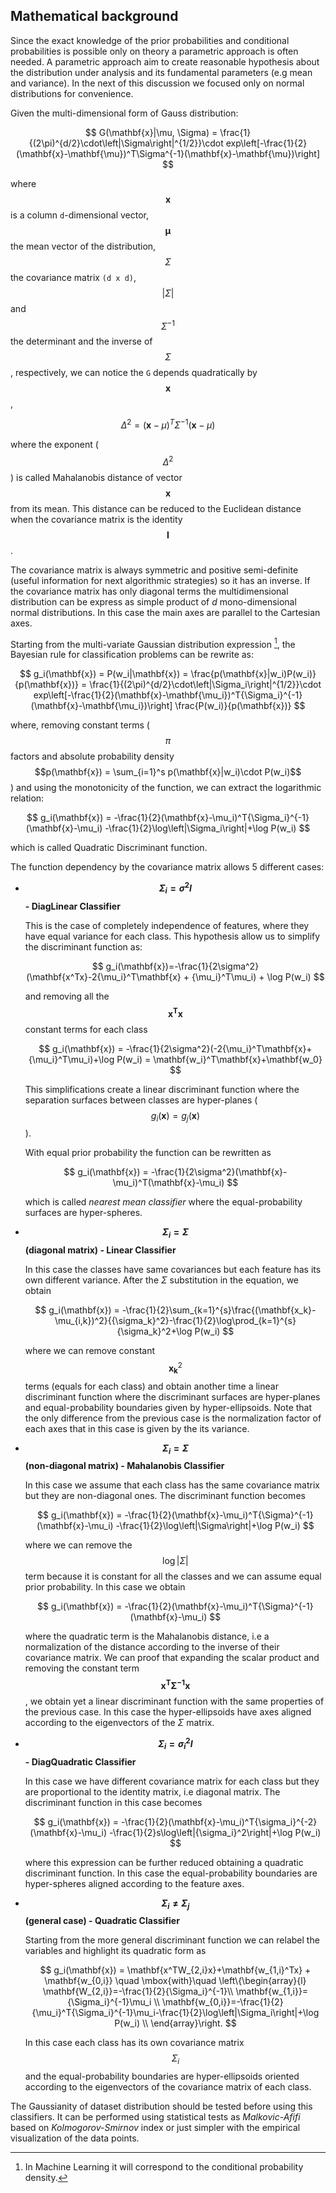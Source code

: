 ## Mathematical background

Since the exact knowledge of the prior probabilities and conditional probabilities is possible only on theory a parametric approach is often needed.
A parametric approach aim to create reasonable hypothesis about the distribution under analysis and its fundamental parameters (e.g mean and variance).
In the next of this discussion we focused only on normal distributions for convenience.

Given the multi-dimensional form of Gauss distribution:

$$
G(\mathbf{x}|\mu, \Sigma) = \frac{1}{(2\pi)^{d/2}\cdot\left|\Sigma\right|^{1/2}}\cdot exp\left[-\frac{1}{2}(\mathbf{x}-\mathbf{\mu})^T\Sigma^{-1}(\mathbf{x}-\mathbf{\mu})\right]
$$

where $$\mathbf{x}$$ is a column `d`-dimensional vector, $$\mathbf{\mu}$$ the mean vector of the distribution, $$\Sigma$$ the covariance matrix `(d x d)`, $$|\Sigma|$$ and $$\Sigma^{-1}$$ the determinant and the inverse of $$\Sigma$$, respectively, we can notice the `G` depends quadratically by $$\mathbf{x}$$,

$$
\Delta^2 = (\mathbf{x}-\mu)^T\Sigma^{-1}(\mathbf{x}-\mu)
$$

where the exponent ($$\Delta^2$$) is called Mahalanobis distance of vector $$\mathbf{x}$$ from its mean.
This distance can be reduced to the Euclidean distance when the covariance matrix is the identity $$\mathbf{I}$$.

The covariance matrix is always symmetric and positive semi-definite (useful information for next algorithmic strategies) so it has an inverse.
If the covariance matrix has only diagonal terms the multidimensional distribution can be express as simple product of $d$ mono-dimensional normal distributions.
In this case the main axes are parallel to the Cartesian axes.

Starting from the multi-variate Gaussian distribution expression [^1], the Bayesian rule for classification problems can be rewrite as:

$$
g_i(\mathbf{x}) = P(w_i|\mathbf{x}) = \frac{p(\mathbf{x}|w_i)P(w_i)}{p(\mathbf{x})} = \frac{1}{(2\pi)^{d/2}\cdot\left|\Sigma_i\right|^{1/2}}\cdot exp\left[-\frac{1}{2}(\mathbf{x}-\mathbf{\mu_i})^T{\Sigma_i}^{-1}(\mathbf{x}-\mathbf{\mu_i})\right] \frac{P(w_i)}{p(\mathbf{x})}
$$

where, removing constant terms ($$\pi$$ factors and absolute probability density $$p(\mathbf{x}) = \sum_{i=1}^s p(\mathbf{x}|w_i)\cdot P(w_i)$$) and using the monotonicity of the function, we can extract the logarithmic relation:

$$
g_i(\mathbf{x}) = -\frac{1}{2}(\mathbf{x}-\mu_i)^T{\Sigma_i}^{-1}(\mathbf{x}-\mu_i) -\frac{1}{2}\log\left|\Sigma_i\right|+\log P(w_i)
$$

which is called Quadratic Discriminant function.

The function dependency by the covariance matrix allows 5 different cases:

* **$$\Sigma_i=\sigma^2I$$ - DiagLinear Classifier**

  This is the case of completely independence of features, where they have equal variance for each class.
  This hypothesis allow us to simplify the discriminant function as:

  $$
  g_i(\mathbf{x})=-\frac{1}{2\sigma^2}(\mathbf{x^Tx}-2{\mu_i}^T\mathbf{x} + {\mu_i}^T\mu_i) + \log P(w_i)
  $$

  and removing all the $$\mathbf{x^Tx}$$ constant terms for each class

  $$
  g_i(\mathbf{x}) = -\frac{1}{2\sigma^2}(-2{\mu_i}^T\mathbf{x}+{\mu_i}^T\mu_i)+\log P(w_i) = \mathbf{w_i}^T\mathbf{x}+\mathbf{w_0}
  $$

  This simplifications create a linear discriminant function where the separation surfaces between classes are hyper-planes ($$g_i(\mathbf{x})=g_j(\mathbf{x})$$).

  With equal prior probability the function can be rewritten as

  $$
  g_i(\mathbf{x}) = -\frac{1}{2\sigma^2}(\mathbf{x}-\mu_i)^T(\mathbf{x}-\mu_i)
  $$

  which is called *nearest mean classifier* where the equal-probability surfaces are hyper-spheres.


* **$$\Sigma_i = \Sigma$$ (diagonal matrix) - Linear Classifier**

  In this case the classes have same covariances but each feature has its own different variance.
  After the $\Sigma$ substitution in the equation, we obtain

  $$
  g_i(\mathbf{x}) = -\frac{1}{2}\sum_{k=1}^{s}\frac{(\mathbf{x_k}-\mu_{i,k})^2}{{\sigma_k}^2}-\frac{1}{2}\log\prod_{k=1}^{s}{\sigma_k}^2+\log P(w_i)
  $$

  where we can remove constant $$\mathbf{x_k}^2$$ terms (equals for each class) and obtain another time a linear discriminant function where the discriminant surfaces are hyper-planes and equal-probability boundaries given by hyper-ellipsoids.
  Note that the only difference from the previous case is the normalization factor of each axes that in this case is given by the its variance.


* **$$\Sigma_i = \Sigma$$ (non-diagonal matrix) - Mahalanobis Classifier**

  In this case we assume that each class has the same covariance matrix but they are non-diagonal ones.
  The discriminant function becomes

  $$
  g_i(\mathbf{x}) = -\frac{1}{2}(\mathbf{x}-\mu_i)^T{\Sigma}^{-1}(\mathbf{x}-\mu_i) -\frac{1}{2}\log\left|\Sigma\right|+\log P(w_i)
  $$

  where we can remove the $$\log\left|\Sigma\right|$$ term because it is constant for all the classes and we can assume equal prior probability.
  In this case we obtain

  $$
  g_i(\mathbf{x}) = -\frac{1}{2}(\mathbf{x}-\mu_i)^T{\Sigma}^{-1}(\mathbf{x}-\mu_i)
  $$

  where the quadratic term is the Mahalanobis distance, i.e a normalization of the distance according to the inverse of their covariance matrix.
  We can proof that expanding the scalar product and removing the constant term $$\mathbf{x^T\Sigma^{-1}x}$$, we obtain yet a linear discriminant function with the same properties of the previous case.
  In this case the hyper-ellipsoids have axes aligned according to the eigenvectors of the $\Sigma$ matrix.


* **$$\Sigma_i = {\sigma_i}^2I$$ - DiagQuadratic Classifier**

  In this case we have different covariance matrix for each class but they are proportional to the identity matrix, i.e diagonal matrix.
  The discriminant function in this case becomes

  $$
  g_i(\mathbf{x}) = -\frac{1}{2}(\mathbf{x}-\mu_i)^T{\sigma_i}^{-2}(\mathbf{x}-\mu_i) -\frac{1}{2}s\log\left|{\sigma_i}^2\right|+\log P(w_i)
  $$

  where this expression can be further reduced obtaining a quadratic discriminant function.
  In this case the equal-probability boundaries are hyper-spheres aligned according to the feature axes.


* **$$\Sigma_i \neq\Sigma_j$$ (general case) - Quadratic Classifier**

  Starting from the more general discriminant function we can relabel the variables and highlight its quadratic form as

  $$
  g_i(\mathbf{x}) = \mathbf{x^TW_{2,i}x}+\mathbf{w_{1,i}^Tx} + \mathbf{w_{0,i}} \quad \mbox{with}\quad \left\{\begin{array}{l} \mathbf{W_{2,i}}=-\frac{1}{2}{\Sigma_i}^{-1}\\ \mathbf{w_{1,i}}={\Sigma_i}^{-1}\mu_i \\ \mathbf{w_{0,i}}=-\frac{1}{2}{\mu_i}^T{\Sigma_i}^{-1}\mu_i-\frac{1}{2}\log\left|\Sigma_i\right|+\log P(w_i) \\ \end{array}\right.
  $$

  In this case each class has its own covariance matrix $$\Sigma_i$$ and the equal-probability boundaries are hyper-ellipsoids oriented according to the eigenvectors of the covariance matrix of each class.


The Gaussianity of dataset distribution should be tested before using this classifiers.
It can be performed using statistical tests as *Malkovic-Afifi* based on *Kolmogorov-Smirnov* index or just simpler with the empirical visualization of the data points.


[^1]: In Machine Learning it will correspond to the conditional probability density.
